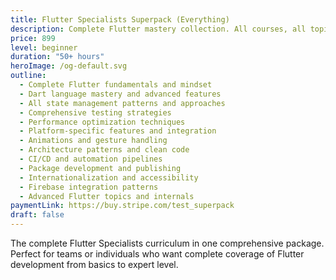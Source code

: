 ```yaml
---
title: Flutter Specialists Superpack (Everything)
description: Complete Flutter mastery collection. All courses, all topics, all levels - from beginner fundamentals to advanced architecture and performance optimization.
price: 899
level: beginner
duration: "50+ hours"
heroImage: /og-default.svg
outline:
  - Complete Flutter fundamentals and mindset
  - Dart language mastery and advanced features
  - All state management patterns and approaches
  - Comprehensive testing strategies
  - Performance optimization techniques
  - Platform-specific features and integration
  - Animations and gesture handling
  - Architecture patterns and clean code
  - CI/CD and automation pipelines
  - Package development and publishing
  - Internationalization and accessibility
  - Firebase integration patterns
  - Advanced Flutter topics and internals
paymentLink: https://buy.stripe.com/test_superpack
draft: false
---
```


The complete Flutter Specialists curriculum in one comprehensive package. Perfect for teams or individuals who want complete coverage of Flutter development from basics to expert level.